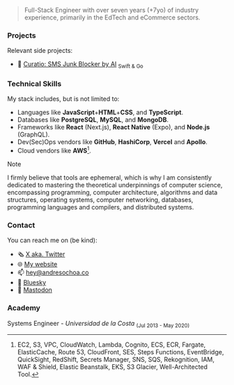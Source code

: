 > Full-Stack Engineer with over seven years (+7yo) of industry experience, primarily in the EdTech and eCommerce sectors.

### Projects
Relevant side projects:
- 💬 [Curatio: SMS Junk Blocker by AI](https://curatio.seudrim.com) <sub>Swift & Go<sub>

### Technical Skills
My stack includes, but is not limited to:
- Languages like **JavaScript**+**HTML**+**CSS**, and **TypeScript**.
- Databases like **PostgreSQL**, **MySQL**, and **MongoDB**.
- Frameworks like **React** (Next.js), **React Native** (Expo), and **Node.js** (GraphQL).
- Dev(Sec)Ops vendors like **GitHub**, **HashiCorp**, **Vercel** and **Apollo**.
- Cloud vendors like **AWS**[^1].

> [!NOTE]
> I firmly believe that tools are ephemeral, which is why I am consistently dedicated to mastering the theoretical underpinnings of computer science, encompassing programming, computer architecture, algorithms and data structures, operating systems, computer networking, databases, programming languages and compilers, and distributed systems.

### Contact
You can reach me on (be kind):
- 🗞️ [X aka. Twitter](https://x.com/ochoasandres)
- 🌐 [My website](https://andresochoa.co)
- 📫 [hey@andresochoa.co](mailto:hey@andresochoa.co)
- 🦋 [Bluesky](https://bsky.app/profile/andresochoa.co)
- 🐘 [Mastodon](https://mastodon.social/@andresochoa)

### Academy
Systems Engineer - *Universidad de la Costa* <sub>(Jul 2013 - May 2020)</sub>

[^1]: EC2, S3, VPC, CloudWatch, Lambda, Cognito, ECS, ECR, Fargate, ElasticCache, Route 53, CloudFront, SES, Steps Functions, EventBridge,
QuickSight, RedShift, Secrets Manager, SNS, SQS, Rekognition, IAM, WAF & Shield, Elastic Beanstalk, EKS, S3 Glacier, Well-Architected Tool.
